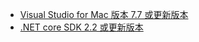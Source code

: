 * [Visual Studio for Mac 版本 7.7 或更新版本](https://www.visualstudio.com/downloads/)
* [.NET core SDK 2.2 或更新版本](https://www.microsoft.com/net/download/all)